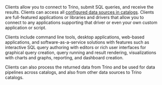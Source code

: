 Clients allow you to connect to Trino, submit SQL queries, and receive the
results. Clients can access all [configured data sources in
catalogs]({{site_url}}/ecosystem/index.html#data-sources). Clients are
full-featured applications or libraries and drivers that allow you to connect to
any applications supporting that driver or even your own custom application or
script.

Clients include command line tools, desktop applications, web-based
applications, and software-as-a-service solutions with features such as
interactive SQL query authoring with editors or rich user interfaces for
graphical query creation, query running and result rendering, visualizations
with charts and graphs, reporting, and dashboard creation.

Clients can also process the returned data from Trino and be used for data
pipelines across catalogs, and also from other data sources to Trino catalogs.